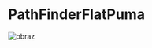 # PathFinderFlatPuma
![obraz](https://github.com/user-attachments/assets/4d2975e5-faa8-451f-8fb2-d279426ac790)
